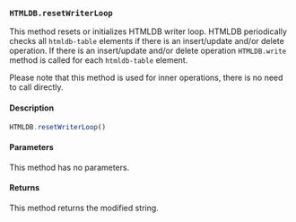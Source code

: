 ### `HTMLDB.resetWriterLoop`

This method resets or initializes HTMLDB writer loop. HTMLDB periodically checks all `htmldb-table` elements if there is an insert/update and/or delete operation. If there is an insert/update and/or delete operation `HTMLDB.write` method is called for each `htmldb-table` element.

Please note that this method is used for inner operations, there is no need to call directly.

#### Description

```javascript
HTMLDB.resetWriterLoop()
```

#### Parameters

This method has no parameters.

#### Returns

This method returns the modified string.
